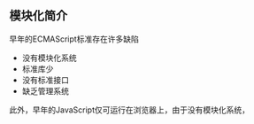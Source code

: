 ## 模块化简介
早年的ECMAScript标准存在许多缺陷
- 没有模块化系统
- 标准库少
- 没有标准接口
- 缺乏管理系统

此外，早年的JavaScript仅可运行在浏览器上，由于没有模块化系统，